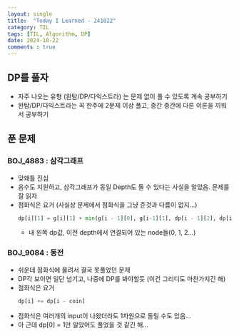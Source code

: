 ```yaml
---
layout: single
title:  "Today I Learned - 241022"
category: TIL
tags: [TIL, Algorithm, DP]
date: 2024-10-22
comments : true
---
```


## DP를 풀자
* 자주 나오는 유형 (완탐/DP/다익스트라) 는 문제 없이 풀 수 있도록 계속 공부하기
* 완탐/DP/다익스트라는 꼭 한주에 2문제 이상 풀고, 중간 중간에 다른 이론을 끼워서 공부하기

## 푼 문제
### BOJ_4883 : 삼각그래프
* 맞왜틀 진심
* 음수도 지원하고, 삼각그래프가 동일 Depth도 돌 수 있다는 사실을 알았음. 문제를 잘 읽자
* 점화식은 요거 (사실상 문제에서 점화식을 그냥 준것과 다름이 없지...)
    ```python
    dp[i][1] = g[i][1] + min(g[i - 1][0], g[i-1][1], dp[i - 1][2], dp[i][0])
    ```
    * 내 왼쪽 dp값, 이전 depth에서 연결되어 있는 node들(0, 1, 2...)

### BOJ_9084 : 동전
* 쉬운데 점화식에 물려서 결국 못풀었던 문제
* DP각 보이면 일단 넘기고, 나중에 DP를 봐야할듯 (이건 그리디도 마찬가지긴 해)
* 점화식은 요거
    ```python
    dp[i] += dp[i - coin]
    ```
* 점화식은 여러개의 input이 나왔더라도 1차원으로 돌릴 수도 있음...
* 아 근데 dp[0] = 1만 알았어도 풀었을 것 같긴 해...
